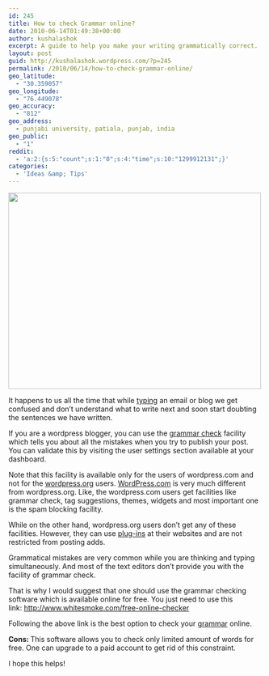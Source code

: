 ```yaml
---
id: 245
title: How to check Grammar online?
date: 2010-06-14T01:49:38+00:00
author: kushalashok
excerpt: A guide to help you make your writing grammatically correct.
layout: post
guid: http://kushalashok.wordpress.com/?p=245
permalink: /2010/06/14/how-to-check-grammar-online/
geo_latitude:
  - "30.359057"
geo_longitude:
  - "76.449078"
geo_accuracy:
  - "812"
geo_address:
  - punjabi university, patiala, punjab, india
geo_public:
  - "1"
reddit:
  - 'a:2:{s:5:"count";s:1:"0";s:4:"time";s:10:"1299912131";}'
categories:
  - 'Ideas &amp; Tips'
---
```

[<img class="aligncenter size-full wp-image-246" title="GRAMMAR" src="http://kushalashok.files.wordpress.com/2010/06/grammar.jpg" alt="" width="500" height="388" />](http://kushalashok.files.wordpress.com/2010/06/grammar.jpg)

<div>
  <p>
    It happens to us all the time that while <a class="zem_slink" title="Typing" rel="wikipedia" href="http://en.wikipedia.org/wiki/Typing">typing</a> an email or blog we get confused and don&#8217;t understand what to write next and soon start doubting the sentences we have written.
  </p>
  
  <p>
    If you are a wordpress blogger, you can use the <a class="zem_slink" title="Grammar checker" rel="wikipedia" href="http://en.wikipedia.org/wiki/Grammar_checker">grammar check</a> facility which tells you about all the mistakes when you try to publish your post. You can validate this by visiting the user settings section available at your dashboard.
  </p>
  
  <p>
    Note that this facility is available only for the users of wordpress.com and not for the <a class="zem_slink" title="WordPress" rel="homepage" href="http://wordpress.org">wordpress.org</a> users. <a class="zem_slink" title="WordPress.com" rel="homepage" href="http://wordpress.com/">WordPress.com</a> is very much different from wordpress.org. Like, the wordpress.com users get facilities like grammar check, tag suggestions, themes, widgets and most important one is the spam blocking facility.
  </p>
  
  <p>
    While on the other hand, wordpress.org users don&#8217;t get any of these facilities. However, they can use <a class="zem_slink" title="Plug-in (computing)" rel="wikipedia" href="http://en.wikipedia.org/wiki/Plug-in_%28computing%29">plug-ins</a> at their websites and are not restricted from posting adds.
  </p>
  
  <p>
    Grammatical mistakes are very common while you are thinking and typing simultaneously. And most of the text editors don&#8217;t provide you with the facility of grammar check.
  </p>
  
  <p>
    That is why I would suggest that one should use the grammar checking software which is available online for free. You just need to use this link: <a rel="nofollow" href="http://www.whitesmoke.com/free-online-checker" target="_new">http://www.whitesmoke.com/free-online-checker</a>
  </p>
  
  <p>
    Following the above link is the best option to check your <a class="zem_slink" title="Grammar" rel="wikipedia" href="http://en.wikipedia.org/wiki/Grammar">grammar</a> online.
  </p>
  
  <p>
    <strong>Cons: </strong>This software allows you to check only limited amount of words for free. One can upgrade to a paid account to get rid of this constraint.
  </p>
  
  <p>
    I hope this helps!
  </p>
</div>

&nbsp;